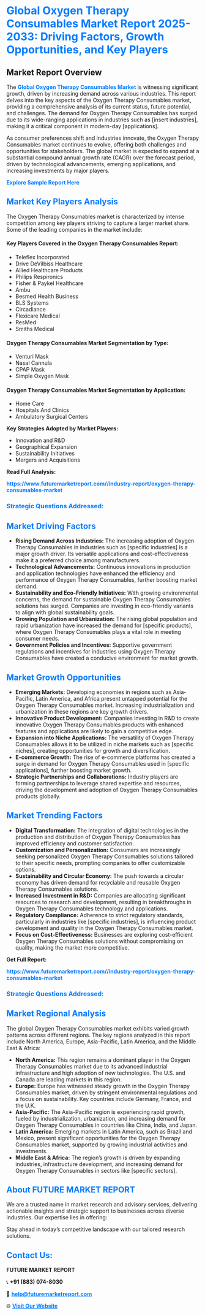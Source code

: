 <h1 style="color: #007BFF;">Global Oxygen Therapy Consumables Market Report 2025-2033: Driving Factors, Growth Opportunities, and Key Players</h1>

<section id="overview">
<h2>Market Report Overview</h2>
<p>The <a href="https://www.futuremarketreport.com//industry-report/oxygen-therapy-consumables-market" style="color: #007BFF; text-decoration: none;"><strong>Global Oxygen Therapy Consumables Market</strong></a> is witnessing significant growth, driven by increasing demand across various industries. This report delves into the key aspects of the Oxygen Therapy Consumables market, providing a comprehensive analysis of its current status, future potential, and challenges. The demand for Oxygen Therapy Consumables has surged due to its wide-ranging applications in industries such as [insert industries], making it a critical component in modern-day [applications].</p>
<p>As consumer preferences shift and industries innovate, the Oxygen Therapy Consumables market continues to evolve, offering both challenges and opportunities for stakeholders. The global market is expected to expand at a substantial compound annual growth rate (CAGR) over the forecast period, driven by technological advancements, emerging applications, and increasing investments by major players.</p>
</section>

<section id="overview">
<p><a href="https://www.futuremarketreport.com//request-sample/reportId=50830" style="color: #007BFF; text-decoration: none;"><strong>Explore Sample Report Here</strong></a></p>
</section>

<section id="key-players">
<h2 style="color: #007BFF;">Market Key Players Analysis</h2>
<p>The Oxygen Therapy Consumables market is characterized by intense competition among key players striving to capture a larger market share. Some of the leading companies in the market include:</p>
<h4>Key Players Covered in the Oxygen Therapy Consumables Report:</h4>
<ul><li>Teleflex Incorporated</li><li>Drive DeVilbiss Healthcare</li><li>Allied Healthcare Products</li><li>Philips Respironics</li><li>Fisher &amp; Paykel Healthcare</li><li>Ambu</li><li>Besmed Health Business</li><li>BLS Systems</li><li>Circadiance</li><li>Flexicare Medical</li><li>ResMed</li><li>Smiths Medical</li></ul>
<h4>Oxygen Therapy Consumables Market Segmentation by Type:</h4>
<ul><li>Venturi Mask</li><li>Nasal Cannula</li><li>CPAP Mask</li><li>Simple Oxygen Mask</li></ul>

<h4>Oxygen Therapy Consumables Market Segmentation by Application:</h4>
<ul><li>Home Care</li><li>Hospitals And Clinics</li><li>Ambulatory Surgical Centers</li></ul>
<p><strong>Key Strategies Adopted by Market Players:</strong></p>
<ul>
<li>Innovation and R&D</li>
<li>Geographical Expansion</li>
<li>Sustainability Initiatives</li>
<li>Mergers and Acquisitions</li>
</ul>
</section>

<section>
<p><strong>Read Full Analysis: </strong></p><a href="https://www.futuremarketreport.com//industry-report/oxygen-therapy-consumables-market" style="color: #007BFF; text-decoration: none;"><strong>https://www.futuremarketreport.com//industry-report/oxygen-therapy-consumables-market</strong></a>
<h3 style="color: #007BFF;">Strategic Questions Addressed:</h3>
</section>

<section id="driving-factors">
<h2 style="color: #007BFF;">Market Driving Factors</h2>
<ul>
<li><strong>Rising Demand Across Industries:</strong> The increasing adoption of Oxygen Therapy Consumables in industries such as [specific industries] is a major growth driver. Its versatile applications and cost-effectiveness make it a preferred choice among manufacturers.</li>
<li><strong>Technological Advancements:</strong> Continuous innovations in production and application technologies have enhanced the efficiency and performance of Oxygen Therapy Consumables, further boosting market demand.</li>
<li><strong>Sustainability and Eco-Friendly Initiatives:</strong> With growing environmental concerns, the demand for sustainable Oxygen Therapy Consumables solutions has surged. Companies are investing in eco-friendly variants to align with global sustainability goals.</li>
<li><strong>Growing Population and Urbanization:</strong> The rising global population and rapid urbanization have increased the demand for [specific products], where Oxygen Therapy Consumables plays a vital role in meeting consumer needs.</li>
<li><strong>Government Policies and Incentives:</strong> Supportive government regulations and incentives for industries using Oxygen Therapy Consumables have created a conducive environment for market growth.</li>
</ul>
</section>

<section id="growth-opportunities">
<h2 style="color: #007BFF;">Market Growth Opportunities</h2>
<ul>
<li><strong>Emerging Markets:</strong> Developing economies in regions such as Asia-Pacific, Latin America, and Africa present untapped potential for the Oxygen Therapy Consumables market. Increasing industrialization and urbanization in these regions are key growth drivers.</li>
<li><strong>Innovative Product Development:</strong> Companies investing in R&D to create innovative Oxygen Therapy Consumables products with enhanced features and applications are likely to gain a competitive edge.</li>
<li><strong>Expansion into Niche Applications:</strong> The versatility of Oxygen Therapy Consumables allows it to be utilized in niche markets such as [specific niches], creating opportunities for growth and diversification.</li>
<li><strong>E-commerce Growth:</strong> The rise of e-commerce platforms has created a surge in demand for Oxygen Therapy Consumables used in [specific applications], further boosting market growth.</li>
<li><strong>Strategic Partnerships and Collaborations:</strong> Industry players are forming partnerships to leverage shared expertise and resources, driving the development and adoption of Oxygen Therapy Consumables products globally.</li>
</ul>
</section>

<section id="trending-factors">
<h2 style="color: #007BFF;">Market Trending Factors</h2>
<ul>
<li><strong>Digital Transformation:</strong> The integration of digital technologies in the production and distribution of Oxygen Therapy Consumables has improved efficiency and customer satisfaction.</li>
<li><strong>Customization and Personalization:</strong> Consumers are increasingly seeking personalized Oxygen Therapy Consumables solutions tailored to their specific needs, prompting companies to offer customizable options.</li>
<li><strong>Sustainability and Circular Economy:</strong> The push towards a circular economy has driven demand for recyclable and reusable Oxygen Therapy Consumables solutions.</li>
<li><strong>Increased Investment in R&D:</strong> Companies are allocating significant resources to research and development, resulting in breakthroughs in Oxygen Therapy Consumables technology and applications.</li>
<li><strong>Regulatory Compliance:</strong> Adherence to strict regulatory standards, particularly in industries like [specific industries], is influencing product development and quality in the Oxygen Therapy Consumables market.</li>
<li><strong>Focus on Cost-Effectiveness:</strong> Businesses are exploring cost-efficient Oxygen Therapy Consumables solutions without compromising on quality, making the market more competitive.</li>
</ul>
</section>

<section>
<p><strong>Get Full Report: </strong></p><a href="https://www.futuremarketreport.com//industry-report/oxygen-therapy-consumables-market" style="color: #007BFF; text-decoration: none;"><strong>https://www.futuremarketreport.com//industry-report/oxygen-therapy-consumables-market</strong></a>
<h3 style="color: #007BFF;">Strategic Questions Addressed:</h3>
</section>


<section id="regional-analysis">
<h2 style="color: #007BFF;">Market Regional Analysis</h2>
<p>The global Oxygen Therapy Consumables market exhibits varied growth patterns across different regions. The key regions analyzed in this report include North America, Europe, Asia-Pacific, Latin America, and the Middle East & Africa:</p>
<ul>
<li><strong>North America:</strong> This region remains a dominant player in the Oxygen Therapy Consumables market due to its advanced industrial infrastructure and high adoption of new technologies. The U.S. and Canada are leading markets in this region.</li>
<li><strong>Europe:</strong> Europe has witnessed steady growth in the Oxygen Therapy Consumables market, driven by stringent environmental regulations and a focus on sustainability. Key countries include Germany, France, and the U.K.</li>
<li><strong>Asia-Pacific:</strong> The Asia-Pacific region is experiencing rapid growth, fueled by industrialization, urbanization, and increasing demand for Oxygen Therapy Consumables in countries like China, India, and Japan.</li>
<li><strong>Latin America:</strong> Emerging markets in Latin America, such as Brazil and Mexico, present significant opportunities for the Oxygen Therapy Consumables market, supported by growing industrial activities and investments.</li>
<li><strong>Middle East & Africa:</strong> The region’s growth is driven by expanding industries, infrastructure development, and increasing demand for Oxygen Therapy Consumables in sectors like [specific sectors].</li>
</ul>
</section>

<footer>
<h2 style="color: #007BFF;">About FUTURE MARKET REPORT</h2>
<p>We are a trusted name in market research and advisory services, delivering actionable insights and strategic support to businesses across diverse industries. Our expertise lies in offering:</p>

<p>Stay ahead in today’s competitive landscape with our tailored research solutions.</p>

<h2 style="color: #007BFF;">Contact Us:</h2>
<p><strong>FUTURE MARKET REPORT</strong></p>
<p>📞 <strong>+91 (883) 074-8030</strong></p>
<p>📧 <strong><a href="mailto:help@futuremarketreport.com" style="color: #007BFF;">help@futuremarketreport.com</a></strong></p>
<p>🌐 <strong><a href="https://www.futuremarketreport.com/" style="color: #007BFF;">Visit Our Website</a></strong></p>
</footer>